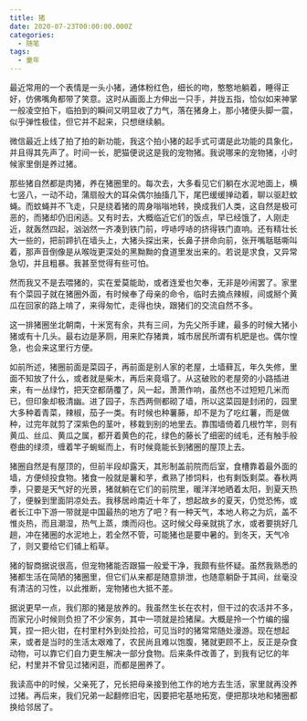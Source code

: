 ```yaml
---
title: 猪
date: 2020-07-23T00:00:00.000Z
categories:
  - 随笔
tags:
  - 童年
---
```


最近常用的一个表情是一头小猪，通体粉红色，细长的吻，憨憨地躺着，睡得正好，仿佛嘴角都带了笑意。这时从画面上方伸出一只手，并拢五指，恰似如来神掌一般凌空拍下，临拍到的瞬间又明显收了力气，落在猪身上，那小猪便头脚一震，似乎弹性极佳，但它并不起来，只想继续躺。
<!-- more -->

微信最近上线了拍了拍的新功能，我这个拍小猪的起手式可谓是此功能的具象化，并且得其先声了。时间一长，肥猫便说这是我的宠物猪。我说哪来的宠物猪，小时候家里倒是养过猪。

那些猪自然都是肉猪，养在猪圈里的。每次去，大多看见它们躺在水泥地面上，横七竖八，一动不动，蒲扇般大的耳朵偶尔抽搐几下，尾巴缓缓掸动着，聊以驱赶蚊蝇。而蚊蝇并不飞走，只是绕着猪的周身嗡嗡地转，换成我们人类，这自然是极可恶的，而猪却仍旧闲适。又有时去，大概临近它们的饭点，早已经饿了，人刚走近，就轰然四起，汹汹然一齐凑到铁门前，哼哧哼哧的挤得铁门直响。还有精壮长大一些的，把前蹄扒在墙头上，大猪头探出来，长鼻子拼命向前，张开嘴聒聒嘶叫着，那声音倒像是从喉咙更深处的黑黝黝的食道里发出来的。若说是求食，又异常急切，并且粗暴。我甚至觉得有些可怕。

然而我又不是去喂猪的，实在爱莫能助，或者连爱也欠奉，无非是吵闹罢了。家里有个菜园子就在猪圈外面，有时候奉了母亲的命令，临时去摘点辣椒，间或掰个黄瓜在回家的路上啃了，来得匆忙，走得也快，跟猪们的交流自然不多。

这一排猪圈坐北朝南，十米宽有余，共有三间，为先父所手建，最多的时候大猪小猪或有十几头。最右边是茅厕，用来贮存猪粪，城市居民所谓有机肥是也。偶尔惶急，也会来这里行方便。

如前所述，猪圈前面是菜园子，再前面是别人家的老屋，土墙藓瓦，年久失修，里面不知放了什么，或者就是柴木，再后来竟塌了。从这破败的老屋旁的小路插进来，有一丛绿竹，把天空都荫覆了，风一起，萧萧作响，虽然也不过短短几米而已，但印象却极清幽。进了园子，东西两侧都砌了墙，所以这菜园是封闭的，园里大多种着青菜，辣椒，茄子一类。有时候也种薯藤，却不是为了吃红薯，而是做种，过完年就剪了深紫色的茎叶，移栽到别的地里去。靠围墙倚着几根竹竿，则有黄瓜、丝瓜、黄瓜之属，都开着黄色的花，绿色的藤长了细密的绒毛，还有触手般卷曲的绿须，缠着竿子蜿蜒而上，有时候竟能长到猪圈的屋顶上去。

猪圈自然是有屋顶的，但前半段却露天，其形制盖前院而后室，食槽靠着最外面的墙，方便倾投食物。猪食一般就是薯和芋，煮熟了掺饲料，也有剩饭剩菜。春秋两季，只要是天气好的光景，猪就躺在它们的前院里，暖洋洋地晒着太阳，到夏天热了，便躲到里面阴凉处去。我移居岭南近十年了，想起故乡的夏天，仍觉恐怖，或者长江中下游一带就是中国最热的地方了吧？有一种天气，本地人称之为炕，盖不惟炎热，而且潮湿，热气上蒸，燠而闷也。这时候父母亲就挑了水，或者要挑好几趟，冲在猪圈的水泥地上，若全然不管，可能猪也是要中暑的。到冬天，天气冷了，则又要给它们铺上稻草。

猪的智商据说很高，但宠物猪能否跟猫一般爱干净，我颇有些怀疑。虽然我熟悉的猪都生活在简陋的猪圈里，但它们从来都是随意排泄，也随意躺卧于其间，丝毫没有清洁的习性，以此推断，宠物猪也大抵不差。

据说更早一点，我们那的猪是放养的。我虽然生长在农村，但干过的农活并不多，而家兄小时候则负担了不少家务，其中一项就是捡猪屎。大概是拎一个竹编的撮箕，捏一把火钳，在村里村外到处捡拾，可见当时的猪常常随处漫游。现在想起来，或者是当时的生活太艰难了，农民尚且难以饱腹，猪就更顾不上，反正是杂食动物，可以靠它们自力更生解决一部分食物。后来条件改善了，到我有记忆的年纪，村里并不曾见过猪闲逛，而都是圈养了。

我读高中的时候，父亲死了，兄长把母亲接到他工作的地方去生活，家里就再没养过猪。再后来，我们兄弟一起翻修旧宅，因要把宅基地拓宽，便把那块地和猪圈都换给邻居了。
